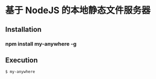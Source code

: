 # 基于 NodeJS 的本地静态文件服务器

## Installation

### npm install my-anywhere -g

## Execution

    $ my-anywhere
